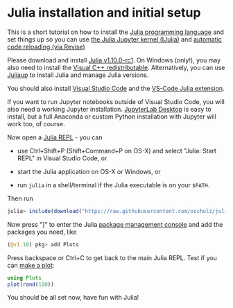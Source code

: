 # Julia installation and initial setup

This is a short tutorial on how to install the
[Julia programming language](https://julialang.org/)
and set things up so you can use
[the Julia Jupyter kernel (IJulia)](https://julialang.github.io/IJulia.jl/stable/)
and
[automatic code reloading (via Revise)](https://timholy.github.io/Revise.jl/stable/)

Please download and install
[Julia v1.10.0-rc1](https://julialang.org/downloads/#upcoming_release).
On Windows (only!), you may also need to install the [Visual C++ redistributable](https://learn.microsoft.com/en-us/cpp/windows/latest-supported-vc-redist?view=msvc-170).
Alternatively, you can use [Juliaup](https://github.com/JuliaLang/juliaup)
to install Julia and manage Julia versions.

You should also install [Visual Studio Code](https://code.visualstudio.com/download) and the
[VS-Code Julia extension](https://code.visualstudio.com/docs/languages/julia).

If you want to run Jupyter notebooks outside of Visual Studio Code, you will
also need a working Jupyter installation.
[JupyterLab Desktop](https://github.com/jupyterlab/jupyterlab-desktop/releases)
is easy to install, but a full Anaconda or custom Python installation with
Jupyter will work too, of course.

Now open a [Julia REPL](https://docs.julialang.org/en/v1/stdlib/REPL/) - you can

* use Ctrl+Shift+P (Shift+Command+P on OS-X) and select "Julia: Start REPL" in Visual Studio Code, or

* start the Julia application on OS-X or Windows, or

* run `julia` in a shell/terminal if the Julia executable is on your `$PATH`.

Then run

```julia
julia> include(download("https://raw.githubusercontent.com/oschulz/julia-setup/main/julia_setup_ijulia_revise.jl"))
```

Now press "]" to enter the Julia [package management console](https://docs.julialang.org/en/v1/stdlib/Pkg/) and add the packages you need, like

```julia
(@v1.10) pkg> add Plots
```

Press backspace or Ctrl+C to get back to the main Julia REPL. Test if you can [make a plot](https://docs.juliaplots.org/stable/):

```julia
using Plots
plot(rand(100))
```

You should be all set now, have fun with Julia!
